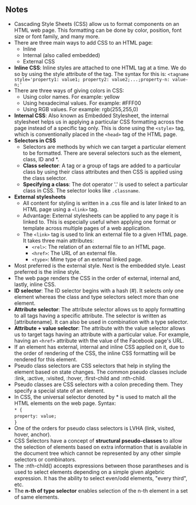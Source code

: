 ## **Notes**

- Cascading Style Sheets (CSS) allow us to format components on an HTML web page. This formatting can be done by color, position, font size or font family, and many more.
- There are three main ways to add CSS to an HTML page: 
    - Inline
    - Internal (also called embedded)
    - External CSS
- **Inline CSS**: Inline styles are attached to one HTML tag at a time. We do so by using the style attribute of the tag. The syntax for this is:
    `<tagname style='property1: value1; property2: value2;...;property-n: value-n;'`
- There are three ways of giving colors in CSS:
    - Using color names. For example: yellow
    - Using hexadecimal values. For example: #FFF00
    - Using RGB values. For example: rgb(255,255,0) 
- **Internal CSS**: Also known as Embedded Stylesheet, the internal stylesheet helps us in applying a particular CSS formatting across the page instead of a specific tag only. This is done using the `<style>` tag, which is conventionally placed in the `<head>` tag of the HTML page.     
- **Selectors in CSS**
    - Selectors are methods by which we can target a particular element to be formatted. There are several selectors such as the element, class, ID and *.
    - **Class selector**: A tag or a group of tags are added to a particular class by using their class attributes and then CSS is applied using the class selector.
    - **Specifying a class**:  The dot operator '.' is used to select a particular class in CSS. The selector looks like `.classname`. 
-  **External stylesheets**
    - All content for styling is written in a .css file and is later linked to an HTML page using a `<link>` tag.
    - Advantage: External stylesheets can be applied to any page it is linked to. This is especially useful when applying one format or template across multiple pages of a web application.  
    - The `<link>` tag is used to link an external file to a given HTML page. It takes three main attributes:
        - `<rel>`: The relation of an external file to an HTML page.
        - `<href>`: The URL of an external file.
        - `<type>`: Mime type of an external linked page.
- Most preferred is the external style. Next is the embedded style. Least preferred is the inline style. 
- The web page renders the CSS in the order of external, internal and, lastly, inline CSS.
- **ID selector**: The ID selector begins with a hash (#). It selects only one element whereas the class and type selectors select more than one element.
- **Attribute selector**: The attribute selector allows us to apply formatting to all tags having a specific attribute. The selector is written as [attributename]. It can also be used in combination with a type selector.
- **Attribute + value selector**: The attribute with the value selector allows us to target tags having an attribute with a particular value. For example, having an `<href>` attribute with the value of the Facebook page's URL.
- If an element has external, internal and inline CSS applied on it, due to the order of rendering of the CSS, the inline CSS formatting will be rendered for this element.
- Pseudo class selectors are CSS selectors that help in styling the element based on state changes. The common pseudo classes include :link, :active, :visited, :hover, :first-child and :nth-child.
- Pseudo classes are CSS selectors with a colon preceding them. They specify a special state of an element. 
- In CSS, the universal selector denoted by * is used to match all the HTML elements on the web page. 
    Syntax: <br>
    `* {`
    <br>
        `property: value;`
    <br>
    `}`      
- One of the orders for pseudo class selectors is LVHA (link, visited, hover, anchor).
- CSS Selectors have a concept of **structural pseudo-classes** to allow the selection of elements based on extra information that is available in the document tree which cannot be represented by any other simple selectors or combinators.  
- The :nth-child() accepts expressions between those parantheses and is used to select elements depending on a simple given algebric expression. It has the ability to select even/odd elements, "every third", etc. 
- The **n-th of type selector** enables selection of the n-th element in a set of same elements.     